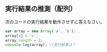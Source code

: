 ## 実行結果の推測（配列）
次のコードの実行結果を動作させずに答えなさい。
```JavaScript
var array = new Array('a', 'b');
array[4] = 'c';
array.length = 3;
console.log(array); //実行結果は？
```
